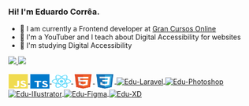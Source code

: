 ### Hi! I'm Eduardo Corrêa.

- 🔭 I am currently a Frontend developer at [Gran Cursos Online](https://grancursosonline.com.br/)
- 🎥 I'm a YouTuber and I teach about Digital Accessibility for websites
- 🌱 I'm studying Digital Accessibility

<div>
  <a href="https://github.com/eduardocorreas">
  <img height="180em" src="https://github-readme-stats.vercel.app/api?username=eduardocorreas&show_icons=true&theme=dracula&include_all_commits=true&count_private=true"/>
  <img height="180em" src="https://github-readme-stats.vercel.app/api/top-langs/?username=eduardocorreas&layout=compact&langs_count=7&theme=dracula"/>
</div>
  
  <div style="display: inline_block"><br>
  <img align="center" alt="Edu-Js" height="30" width="40" src="https://raw.githubusercontent.com/devicons/devicon/master/icons/javascript/javascript-plain.svg">
  <img align="center" alt="Edu-Ts" height="30" width="40" src="https://raw.githubusercontent.com/devicons/devicon/master/icons/typescript/typescript-plain.svg">
  <img align="center" alt="Edu-React" height="30" width="40" src="https://raw.githubusercontent.com/devicons/devicon/master/icons/react/react-original.svg">
  <img align="center" alt="Edu-HTML" height="30" width="40" src="https://raw.githubusercontent.com/devicons/devicon/master/icons/html5/html5-original.svg">
  <img align="center" alt="Edu-CSS" height="30" width="40" src="https://raw.githubusercontent.com/devicons/devicon/master/icons/css3/css3-original.svg">
  <img align="center" alt="Edu-Laravel" height="30" width="40" src="https://cdn.jsdelivr.net/gh/devicons/devicon/icons/laravel/laravel-plain.svg" />
  <img align="center" alt="Edu-Photoshop" height="30" width="40"  src="https://cdn.jsdelivr.net/gh/devicons/devicon/icons/photoshop/photoshop-plain.svg" />
  <img align="center" alt="Edu-Illustrator" height="30" width="40"   src="https://cdn.jsdelivr.net/gh/devicons/devicon/icons/illustrator/illustrator-plain.svg" />
  <img align="center" alt="Edu-Figma" height="30" width="40"   src="https://cdn.jsdelivr.net/gh/devicons/devicon/icons/figma/figma-original.svg" />
  <img align="center" alt="Edu-XD" height="30" width="40"  src="https://cdn.jsdelivr.net/gh/devicons/devicon/icons/xd/xd-plain.svg" />
</div>
